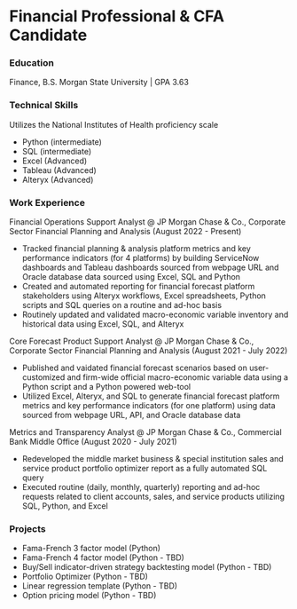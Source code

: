 # Financial Professional & CFA Candidate

### Education
Finance, B.S.
Morgan State University | GPA 3.63

### Technical Skills
Utilizes the National Institutes of Health proficiency scale
- Python (intermediate)
- SQL (intermediate)
- Excel (Advanced)
- Tableau (Advanced)
- Alteryx (Advanced)
  
### Work Experience
Financial Operations Support Analyst @ JP Morgan Chase & Co., Corporate Sector Financial Planning and Analysis (August 2022 - Present)
- Tracked financial planning & analysis platform metrics and key performance indicators (for 4 platforms) by building ServiceNow dashboards and Tableau dashboards sourced from webpage URL and Oracle database data sourced using Excel, SQL and Python
- Created and automated reporting for financial forecast platform stakeholders using Alteryx workflows, Excel spreadsheets, Python scripts and SQL queries on a routine and ad-hoc basis
- Routinely updated and validated macro-economic variable inventory and historical data using Excel, SQL, and Alteryx

Core Forecast Product Support Analyst @ JP Morgan Chase & Co., Corporate Sector Financial Planning and Analysis (August 2021 - July 2022)
- Published and vaidated financial forecast scenarios based on user-customized and firm-wide official macro-economic variable data using a Python script and a Python powered web-tool
- Utilized Excel, Alteryx, and SQL to generate financial forecast platform metrics and key performance indicators (for one platform)  using data sourced from webpage URL, API, and Oracle database data

Metrics and Transparency Analyst @ JP Morgan Chase & Co., Commercial Bank Middle Office (August 2020 - July 2021)
- Redeveloped the middle market business & special institution sales and service product portfolio optimizer report as a fully automated SQL query
- Executed routine (daily, monthly, quarterly) reporting and ad-hoc requests related to client accounts, sales, and service products utilizing SQL, Python, and Excel

### Projects
- Fama-French 3 factor model (Python)
- Fama-French 4 factor model (Python - TBD)
- Buy/Sell indicator-driven strategy backtesting model (Python - TBD)
- Portfolio Optimizer (Python - TBD)
- Linear regression template (Python - TBD)
- Option pricing model (Python - TBD)
